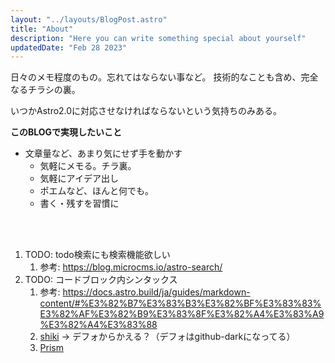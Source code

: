 ```yaml
---
layout: "../layouts/BlogPost.astro"
title: "About"
description: "Here you can write something special about yourself"
updatedDate: "Feb 28 2023"
---
```


日々のメモ程度のもの。忘れてはならない事など。
技術的なことも含め、完全なるチラシの裏。

いつかAstro2.0に対応させなければならないという気持ちのみある。

**このBLOGで実現したいこと**
- 文章量など、あまり気にせず手を動かす
  - 気軽にメモる。チラ裏。
  - 気軽にアイデア出し
  - ポエムなど、ほんと何でも。
  - 書く・残すを習慣に
<br>
<br>

1. TODO: todo検索にも検索機能欲しい
   1. 参考: https://blog.microcms.io/astro-search/
2. TODO: コードブロック内シンタックス
   1. 参考: https://docs.astro.build/ja/guides/markdown-content/#%E3%82%B7%E3%83%B3%E3%82%BF%E3%83%83%E3%82%AF%E3%82%B9%E3%83%8F%E3%82%A4%E3%83%A9%E3%82%A4%E3%83%88
   2. [shiki](https://github.com/shikijs/shiki/blob/main/docs/themes.md#loading-theme) -> デフォからかえる？（デフォはgithub-darkになってる）
   3. [Prism](https://github.com/PrismJS/prism)